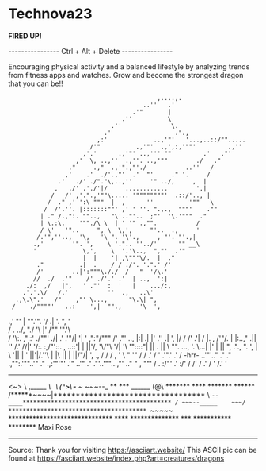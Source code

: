 # Technova23
__FIRED UP!__

---------------- Ctrl + Alt + Delete ----------------

Encouraging physical activity and a balanced lifestyle by analyzing trends from fitness apps and watches. Grow and become the strongest dragon that you can be!!



                                              ,....,.
                                          ..''   .'
                                       .'"       |
                                    .''          \
                                 .''              \.
                               .'                  .".,
                             ,:'             ..,'"'   '...,..::/"".....
                           /'"          .,'"'  .,',:,'""'         .,''
                         ,'.'      .,'"' ..,''' ""         .'   ."'
                       ,'  \, ..,''  .,''. ..,'""        ./   ."
                     ."     .,"  .,'".,"'./           ..''   /
                    ,'    .'  ./'.,"'  .'  "'     ." '.     /
                  .'   ./' ./"."\,..,''     '" ../,     ,  |
                 ,   ./' .'./'|/     ............        ',|
                /   /' ,'.".,'""\..... '""""""""'  .::/'.., |
               /  ." ,' ':\ """  |  ,      ''          '""   \
              /  /'.''. |:::::::""' ,' ' ''. ".,.,  """'    .""
             | ." /.,":. ""..,   "\'.."'..  ;"'  '\.'"""  ."
             | \.:\.    '""./\ \  | ' '" .,"".           /
             / \'   '"..     ", \  \,',     "'..  .,     '
            /.'",''..,  '\,   '\ ". '\'.,     , "'. "'.,|
           .,'        '". ',    \ '.".. ''../'      "" __\
           '             \,',    \  '.'\..,  ","'  .'"
                         |  |    '| ,\""'\/.  |  ."
            ."          .|  .    / / ./'. '.".' /'
            /'        ..|':"""\././  /   "  '/\.'
           //  ./  .'"    /' ./'.' .'  | ..,  ':|
         ./:  ,/   |",   ' ."'  :  '   |    .../:,
        .'.'.\/   /.'           ''  .,   ..\'
      .,\.\".'   /"    ,"' \...,      "\.\| ",
     /    ./""""'   ..:    ',|  "".,     '\  ',
  .,' "'   \|     "".'".    '/  .| '\.     ", '\
 /          \.    ../,   "./ '\ |'  \/"" '".'\  \
/   '\\:.   \,"\::'  ./""'    ./|  .'     .'"/| '|
' ,"\:"/"""  /'  ."\'  .., |:| .| |'    .'' .\|  ',
|/  / /'    .'| /  |. \,    /'"/. |  |:\..," .||  \
'' /.'      //\|'  '\/\:.   :,/"'::.  ,   ..::'|  |
            ||'/,    '\\/"\ '/|    '\ '"::::"| || .
            || \\       "".   ...,  '.  \\...| |' |
            ||  "\,         .".\, ". ', | \  '||  |
             '              |\|'|\/.''\ | |\  ||  |
                            ||\/"/| '\, ., / / /  ,
                             ' \  "   '"  / / .' /
                                '      .'".' .' /
       -hrr-                      ..'"'.." ." ."
                              .,"":.'""..'" ."
                         .,:'"'"'  .'"  ..'"
                       ." ."'..'""...,"'
                    .." "    , ""'
                   /  . :/"'
                 .'  :/'
                /  /'
               / .'
              / '
             /.'
             '

------------------------------------------------



<~>
 \ \,_____
       ___`\
       \('>\`-__
         ~      ~~~--__            **              ***
               ______  (@\   *******  ****    *******    ******
              /******~~~~\|**********************************
      \       `--____******************************************
     / ~~~--_____    ~~~/ ***************************************
                 `~~~~~         ******************************
                                      ****    **************
                                        ***       ***********
                                                        ******** Maxi Rose

------------------------------------------------








Source:
Thank you for visiting https://asciiart.website/
This ASCII pic can be found at
https://asciiart.website/index.php?art=creatures/dragons

